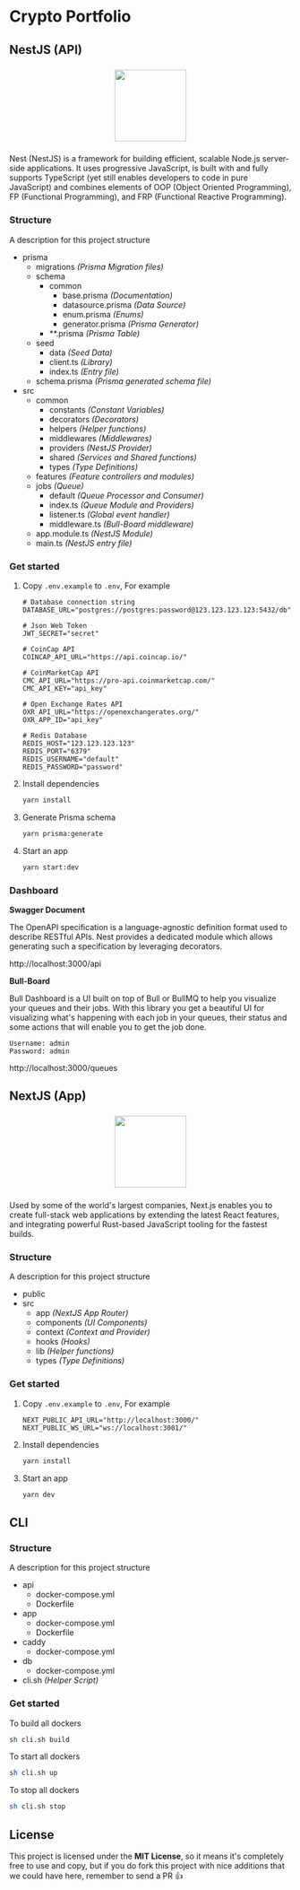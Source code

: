 # Crypto Portfolio

## NestJS (API)

###

<div align="center">
<img src="https://nestjs.com/img/logo-small.svg" width="128" />
</div>

###

Nest (NestJS) is a framework for building efficient, scalable Node.js server-side applications. It uses progressive JavaScript, is built with and fully supports TypeScript (yet still enables developers to code in pure JavaScript) and combines elements of OOP (Object Oriented Programming), FP (Functional Programming), and FRP (Functional Reactive Programming).

### Structure
A description for this project structure
- prisma
    - migrations *(Prisma Migration files)*
    - schema
        - common
            - base.prisma *(Documentation)*
            - datasource.prisma *(Data Source)*
            - enum.prisma *(Enums)*
            - generator.prisma *(Prisma Generator)*
        - **.prisma *(Prisma Table)*
    - seed
        - data *(Seed Data)*
        - client.ts *(Library)*
        - index.ts *(Entry file)*
    - schema.prisma *(Prisma generated schema file)*
- src
    - common
        - constants *(Constant Variables)*
        - decorators *(Decorators)*
        - helpers *(Helper functions)*
        - middlewares *(Middlewares)*
        - providers *(NestJS Provider)*
        - shared *(Services and Shared functions)*
        - types *(Type Definitions)*
    - features *(Feature controllers and modules)*
    - jobs *(Queue)*
        - default *(Queue Processor and Consumer)*
        - index.ts *(Queue Module and Providers)*
        - listener.ts *(Global event handler)*
        - middleware.ts *(Bull-Board middleware)*
    - app.module.ts *(NestJS Module)*
    - main.ts *(NestJS entry file)*

### Get started
1. Copy `.env.example` to `.env`, For example
    ```env
    # Database connection string
    DATABASE_URL="postgres://postgres:password@123.123.123.123:5432/db"

    # Json Web Token
    JWT_SECRET="secret"

    # CoinCap API
    COINCAP_API_URL="https://api.coincap.io/"

    # CoinMarketCap API
    CMC_API_URL="https://pro-api.coinmarketcap.com/"
    CMC_API_KEY="api_key"

    # Open Exchange Rates API
    OXR_API_URL="https://openexchangerates.org/"
    OXR_APP_ID="api_key"

    # Redis Database
    REDIS_HOST="123.123.123.123"
    REDIS_PORT="6379"
    REDIS_USERNAME="default"
    REDIS_PASSWORD="password"
    ```
2. Install dependencies
    ```bash
    yarn install
    ```
3. Generate Prisma schema
    ```bash
    yarn prisma:generate
    ```
4. Start an app
    ```bash
    yarn start:dev
    ```
### Dashboard
**Swagger Document**

The OpenAPI specification is a language-agnostic definition format used to describe RESTful APIs. Nest provides a dedicated module which allows generating such a specification by leveraging decorators.

http://localhost:3000/api

**Bull-Board**

Bull Dashboard is a UI built on top of Bull or BullMQ to help you visualize your queues and their jobs. With this library you get a beautiful UI for visualizing what's happening with each job in your queues, their status and some actions that will enable you to get the job done.

```
Username: admin
Password: admin
```
http://localhost:3000/queues

## NextJS (App)

###

<div align="center">
<img src="https://camo.githubusercontent.com/39791c3e4c4387b8b913628a8f258768ea3a4a71fc815ced2219f81c22c71f6a/68747470733a2f2f6173736574732e76657263656c2e636f6d2f696d6167652f75706c6f61642f76313636323133303535392f6e6578746a732f49636f6e5f6c696768745f6261636b67726f756e642e706e67" width="128" />
</div>

###

Used by some of the world's largest companies, Next.js enables you to create full-stack web applications by extending the latest React features, and integrating powerful Rust-based JavaScript tooling for the fastest builds.

### Structure
A description for this project structure
- public
- src
    - app *(NextJS App Router)*
    - components *(UI Components)*
    - context *(Context and Provider)*
    - hooks *(Hooks)*
    - lib *(Helper functions)*
    - types *(Type Definitions)*

### Get started
1. Copy `.env.example` to `.env`, For example
    ```env
    NEXT_PUBLIC_API_URL="http://localhost:3000/"
    NEXT_PUBLIC_WS_URL="ws://localhost:3001/"
    ```
2. Install dependencies
    ```bash
    yarn install
    ```
3. Start an app
    ```bash
    yarn dev
    ```

## CLI
### Structure
A description for this project structure
- api
    - docker-compose.yml
    - Dockerfile
- app
    - docker-compose.yml
    - Dockerfile
- caddy
    - docker-compose.yml
- db
    - docker-compose.yml
- cli.sh *(Helper Script)*

### Get started

To build all dockers
```bash
sh cli.sh build
```

To start all dockers
```bash
sh cli.sh up
```

To stop all dockers
```bash
sh cli.sh stop
```

## License
This project is licensed under the **MIT License**, so it means it's completely free to use and copy, but if you do fork this project with nice additions that we could have here, remember to send a PR 👍